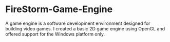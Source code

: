 # FireStorm-Game-Engine
A game engine is a software development environment designed for building video games. I created a basic 2D game engine using OpenGL and offered support for the Windows platform only.
